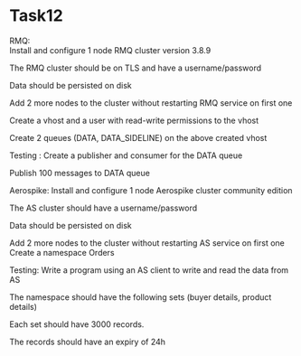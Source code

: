 # Task12

RMQ:  
Install and configure 1 node RMQ cluster version 3.8.9 

The RMQ cluster should be on TLS and have a username/password

Data should be persisted on disk

Add 2 more nodes to the cluster without restarting RMQ service on first one 

Create a vhost and a user with read-write permissions to the vhost

Create 2 queues (DATA, DATA_SIDELINE) on the above created vhost   

Testing : 
Create a publisher and consumer for the DATA queue 

Publish 100 messages to DATA queue  

Aerospike:
Install and configure 1 node Aerospike cluster community edition 

The AS cluster should have a username/password

Data should be persisted on disk 

Add 2 more nodes to the cluster without restarting AS service on first one Create a namespace Orders 

Testing: 
Write a program using an AS client to write and read the data from AS 

The namespace should have the following sets (buyer details, product details)

Each set should have 3000 records. 

The records should have an expiry of 24h
